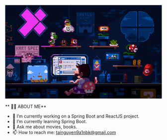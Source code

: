 <img src="assets/1.gif" width=100% height="300" overflow= "hidden"/>

** 👨‍💻 ABOUT ME**

-   🔭 I’m currently working on a Spring Boot and ReactJS project.
-   🌱 I’m currently learning Spring Boot.
-   💬 Ask me about movies, books.
-   📫 How to reach me: tainguyen9a1nbk@gmail.com

